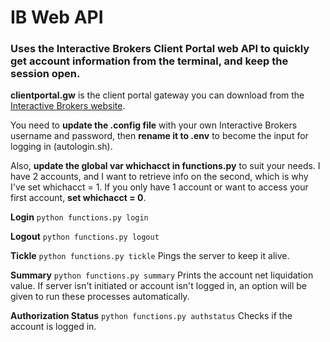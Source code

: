# IB Web API

### Uses the Interactive Brokers Client Portal web API to quickly get account information from the terminal, and keep the session open.

**clientportal.gw** is the client portal gateway you can download from the [Interactive Brokers website](https://www.interactivebrokers.com/en/index.php?f=5041).

You need to **update the .config file** with your own Interactive Brokers username and password, then **rename it to .env** to become the input for logging in (autologin.sh).

Also, **update the global var whichacct in functions.py** to suit your needs. I have 2 accounts, and I want to retrieve info on the second, which is why I've set whichacct = 1. If you only have 1 account or want to access your first account, **set whichacct = 0**.

**Login**
```python functions.py login```

**Logout**
```python functions.py logout```

**Tickle**
```python functions.py tickle```
Pings the server to keep it alive.

**Summary**
```python functions.py summary```
Prints the account net liquidation value. If server isn't initiated or account isn't logged in, an option will be given to run these processes automatically.

**Authorization Status**
```python functions.py authstatus```
Checks if the account is logged in.